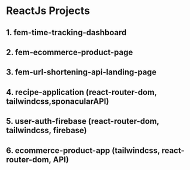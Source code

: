 # ReactJs Projects

## 1. fem-time-tracking-dashboard
## 2. fem-ecommerce-product-page
## 3. fem-url-shortening-api-landing-page
## 4. recipe-application (react-router-dom, tailwindcss,sponacularAPI)
## 5. user-auth-firebase (react-router-dom, tailwindcss, firebase)
## 6. ecommerce-product-app (tailwindcss, react-router-dom, API)